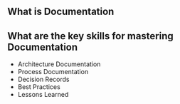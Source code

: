 ## What is Documentation

## What are the key skills for mastering Documentation

- Architecture Documentation
- Process Documentation
- Decision Records
- Best Practices
- Lessons Learned 